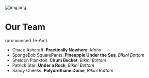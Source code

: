 [//]: # (Copyright 2022, !!!Put name here, see repo code examples!!!)
[//]: # (All rights reserved.)
[//]: # (Distributed under the terms of the BSD 3-Clause License.)

![img.png](te_am.png)

# Our Team 

(pronounced Te-Am)

- Chace Ashcraft: __Practically Nowhere__, *Idaho*
- SpongeBob SquarePants: **Pineapple Under the Sea**, _Bikini Bottom_
- Sheldon Plankton: **Chum Bucket**, _Bikini Bottom_ 
- Patrick Star: **Under a Rock**, _Bikini Bottom_
- Sandy Cheeks: **Polyurethane Dome**, _Bikini Bottom_